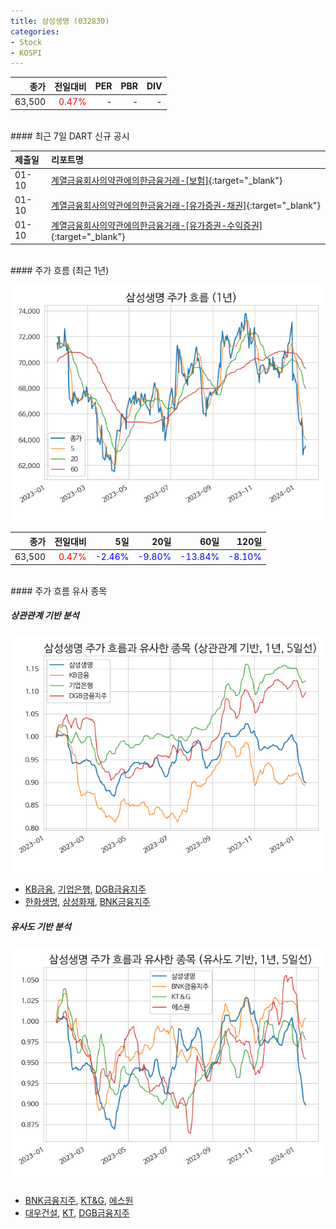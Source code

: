 ```yaml
---
title: 삼성생명 (032830)
categories:
- Stock
- KOSPI
---
```


|종가|전일대비|PER|PBR|DIV|
|---:|-------:|--:|--:|--:|
|63,500|<span style="color: red">0.47%</span>|-|-|-|

<!-- more -->

<br>
#### 최근 7일 DART 신규 공시


|제출일|리포트명|
|:-----|:-------|
|01-10|[계열금융회사의약관에의한금융거래-[보험]](https://dart.fss.or.kr/dsaf001/main.do?rcpNo=20240110000835){:target="_blank"}|
|01-10|[계열금융회사의약관에의한금융거래-[유가증권-채권]](https://dart.fss.or.kr/dsaf001/main.do?rcpNo=20240110000833){:target="_blank"}|
|01-10|[계열금융회사의약관에의한금융거래-[유가증권-수익증권]](https://dart.fss.or.kr/dsaf001/main.do?rcpNo=20240110000830){:target="_blank"}|

<br>
#### 주가 흐름 (최근 1년)

![032830](/assets/images/stock/032830.png)

|종가|전일대비|5일|20일|60일|120일|
|---:|-------:|--:|---:|---:|----:|
|63,500|<span style="color: red">0.47%</span>|<span style="color: blue">-2.46%</span>|<span style="color: blue">-9.80%</span>|<span style="color: blue">-13.84%</span>|<span style="color: blue">-8.10%</span>|

<br>
#### 주가 흐름 유사 종목

##### 상관관계 기반 분석

![032830](/assets/images/stock/032830_corr.png)
- [KB금융](/105560/), [기업은행](/024110/), [DGB금융지주](/139130/)
- [한화생명](/088350/), [삼성화재](/000810/), [BNK금융지주](/138930/)

##### 유사도 기반 분석

![032830](/assets/images/stock/032830_sim.png)
- [BNK금융지주](/138930/), [KT&G](/033780/), [에스원](/012750/)
- [대우건설](/047040/), [KT](/030200/), [DGB금융지주](/139130/)